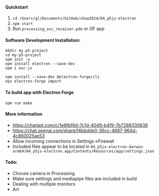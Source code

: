 #### Quickstart

1. `cd /Users/gl/Documents/GitHub/show2024/04_p5js-electron`
2. `npm start`
3. Run `processing_osc_receiver.pde` or OF app



#### Software Development Installation:

```
mkdir my-p5-project
cd my-p5-project
npm init -y
npm install electron --save-dev
npm i osc-js

npm install --save-dev @electron-forge/cli
npx electron-forge import
```

#### To build app with Electron Forge

```
npm run make
```

#### More information 

* https://chatgpt.com/c/1e6fbf6d-7c1d-4049-b4f9-7b7288330638
* https://chat.openai.com/share/f4bbdde0-36cc-4687-964d-4c860025ae53
* Allow incoming connections in Settings->Firewall
* Included files appear to be located in `04_p5js-electron-darwin-arm64/04_p5js-electron.app/Contents/Resources/app/settings.json`


#### Todo: 

* Choose camera in Processing
* Make sure settings and mediapipe files are included in build
* Dealing with multiple monitors
* Art

